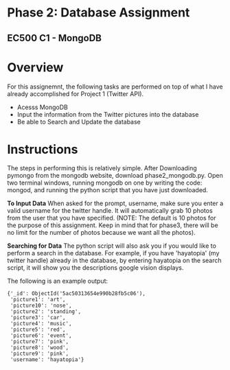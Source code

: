 Phase 2: Database Assignment
=============================
EC500 C1 - MongoDB
-------------------


# Overview
For this assignemnt, the following tasks are performed on top of what I have already accomplished for Project 1 (Twitter API).
- Acesss MongoDB
- Input the information from the Twitter pictures into the database
- Be able to Search and Update the database

# Instructions
The steps in performing this is relatively simple. After Downloading pymongo from the mongodb website, download phase2_mongodb.py. Open two terminal windows, running mongodb on one by writing the code: mongod, and running the python script that you have just downloaded.

**To Input Data** 
When asked for the prompt, username, make sure you enter a valid username for the twitter handle. It will automatically grab 10 photos from the user that you have specified. (NOTE: The default is 10 photos for the purpose of this assignment. Keep in mind that for phase3, there will be no limit for the number of photos because we want all the photos).

**Searching for Data**
The python script will also ask you if you would like to perform a search in the database. For example, if you have 'hayatopia' (my twitter handle) already in the database, by entering hayatopia on the search script, it will show you the descriptions google vision displays. 

The following is an example output:

```
{'_id': ObjectId('5ac50313654e990b28fb5c06'),
 'picture1': 'art',
 'picture10': 'nose',
 'picture2': 'standing',
 'picture3': 'car',
 'picture4': 'music',
 'picture5': 'red',
 'picture6': 'event',
 'picture7': 'pink',
 'picture8': 'wood',
 'picture9': 'pink',
 'username': 'hayatopia'}
```
